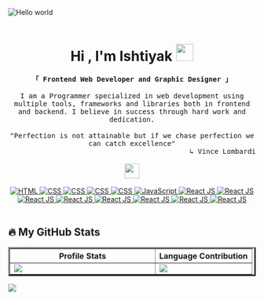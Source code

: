 <!---
Rifat-Ishtiyak/Rifat-Ishtiyak is a ✨ special ✨ repository because its `README.md` (this file) appears on your GitHub profile.
You can click the Preview link to take a look at your changes.
--->


<img src="https://user-images.githubusercontent.com/56845656/193446370-a1ae66c8-e20f-4225-989d-091ada741ffd.jpg" alt="Hello world">
<br>
<br>

<h1 align="center">Hi , I'm <b style="margin-right:8px">Ishtiyak</b><img  style="margin-=60px" src="https://media.giphy.com/media/hvRJCLFzcasrR4ia7z/giphy.gif" width="35">
</h1>

<!-- [![Typing SVG](https://readme-typing-svg.demolab.com?font=Poppins&size=18&duration=3000&pause=100&color=84CC16&center=true&vCenter=true&width=670&lines=Frontend+Developer;MERN+Stack+Developer;Graphic+Designer)](https://git.io/typing-svg)

<hr/> -->

<div align="center">
    <samp>
        <b>「 Frontend Web Developer and Graphic Designer 」</b>
    </samp>
    <br>
    <br>
    <samp>I am a Programmer specialized in web development using multiple tools, frameworks and libraries both in frontend and backend. I believe in success through hard work and dedication.</samp>
    <br>
    <br>
    <samp>"Perfection is not attainable but if we chase perfection we can catch excellence"
    </samp>
    <div align="right"><samp> ↳ Vince Lombardi</samp></div>
    <br>
    <img src = "https://media2.giphy.com/media/QssGEmpkyEOhBCb7e1/giphy.gif?cid=ecf05e47a0n3gi1bfqntqmob8g9aid1oyj2wr3ds3mg700bl&rid=giphy.gif" width='30'/>
    <br>
    <br>
    <!-- HTML -->
    <a href="https://github.com/ishtiyak98?tab=repositories" target="_blank"><img alt="HTML"
                    src="https://img.shields.io/badge/-HTML-E34F26?style=flat-square&logo=HTML5&logoColor=white">
    </a>
    <!-- CSS -->
    <a href="https://github.com/ishtiyak98?tab=repositories" target="_blank"><img alt="CSS"
                    src="https://img.shields.io/badge/-CSS-1572B6?style=flat-square&logo=CSS3&logoColor=white">
    </a>
    <!-- Bootstrap -->
    <a href="https://github.com/ishtiyak98?tab=repositories" target="_blank"><img alt="CSS"
                    src="https://img.shields.io/badge/-Bootstrap-7952B3?style=flat-square&logo=bootstrap&logoColor=white">
    </a>
    <!-- Tailwind -->
    <a href="https://github.com/ishtiyak98?tab=repositories" target="_blank"><img alt="CSS"
                    src="https://img.shields.io/badge/-Material UI -007FFF?style=flat-square&logo=mui&logoColor=white">
    </a>
    <!-- Material UI -->
    <a href="https://github.com/ishtiyak98?tab=repositories" target="_blank"><img alt="CSS"
                    src="https://img.shields.io/badge/-Tailwind -06B6D4?style=flat-square&logo=tailwind css&logoColor=white">
    </a>
    <!-- JavaScript -->
    <a href="https://github.com/ishtiyak98?tab=repositories" target="_blank"><img alt="JavaScript"
                    src="https://img.shields.io/badge/-JavaScript-F7DF1E?style=flat-square&logo=JavaScript&logoColor=white">
    </a>
    <!-- React JS -->
    <a href="https://github.com/ishtiyak98?tab=repositories" target="_blank"><img alt="React JS"
                    src="https://img.shields.io/badge/-React JS-20232A?style=flat-square&logo=react&logoColor=blue">
    </a>
    <!-- React Router -->
    <a href="https://github.com/ishtiyak98?tab=repositories" target="_blank"><img alt="React JS"
                    src="https://img.shields.io/badge/-React Router-critical?style=flat-square&logo=react router&logoColor=white">
    </a>
    <!-- Firebase -->
    <a href="https://github.com/ishtiyak98?tab=repositories" target="_blank"><img alt="React JS"
                    src="https://img.shields.io/badge/-Firebase-FFCA28?style=flat-square&logo=firebase&logoColor=white">
    </a>
    <!-- Node JS -->
    <a href="https://github.com/ishtiyak98?tab=repositories" target="_blank"><img alt="React JS"
                    src="https://img.shields.io/badge/-Node JS-339933?style=flat-square&logo=fastapi&logoColor=white">
    </a>
     <!-- Express -->
    <a href="https://github.com/ishtiyak98?tab=repositories" target="_blank"><img alt="React JS"
                    src="https://img.shields.io/badge/-Express JS-000000?style=flat-square&logo=express&logoColor=white">
    </a>
    <!-- API -->
    <a href="https://github.com/ishtiyak98?tab=repositories" target="_blank"><img alt="React JS"
                    src="https://img.shields.io/badge/-API-009688?style=flat-square&logo=fastapi&logoColor=white">
    </a>
    <!-- MongoDB -->
    <a href="https://github.com/ishtiyak98?tab=repositories" target="_blank"><img alt="React JS"
                    src="https://img.shields.io/badge/-MongoDB-47A248?style=flat-square&logo=mongodb&logoColor=white">
    </a>
    <!-- Mysql -->
    <a href="https://github.com/ishtiyak98?tab=repositories" target="_blank"><img alt="React JS"
                    src="https://img.shields.io/badge/-MySQL-4479A1?style=flat-square&logo=mysql&logoColor=white">
    </a>


</div>
<br/>

## 🔥 My GitHub Stats

<center>
    <table border='3'>
        <tr>
            <th style="text-align: center;">
                Profile Stats
            </th>
            <th style="text-align: center;">
                Language Contribution
            </th>
        </tr>
        <tr>
            <td style="width: 60%;">
                <img src="https://github-readme-stats.vercel.app/api?username=ishtiyak98&show_icons=true&theme=radical"> 
            </td>
            <td style="width: 40%;">
                <img src="https://github-readme-stats.vercel.app/api/top-langs/?username=ishtiyak98&langs_count=10&theme=tokyonight&layout=compact"> 
            </td>
        </tr>
    </table>
</center>

<!-- ![](https://github-readme-stats.vercel.app/api?username=Rifat-Ishtiyak&show_icons=true&theme=dark) -->

<!-- ![Top Langs](https://github-readme-stats.vercel.app/api/top-langs/?username=Rifat-Ishtiyak&langs_count=10&layout=compact) -->

![](https://komarev.com/ghpvc/?username=Rifat-Ishtiyak&color=brightgreen)

<!-- <img src="https://media.giphy.com/media/qgQUggAC3Pfv687qPC/giphy.gif"> -->
